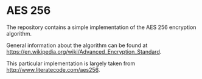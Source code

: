 # AES 256
The repository contains a simple implementation of the AES 256 encryption algorithm.

General information about the algorithm can be found at https://en.wikipedia.org/wiki/Advanced_Encryption_Standard.

This particular implementation is largely taken from http://www.literatecode.com/aes256.
